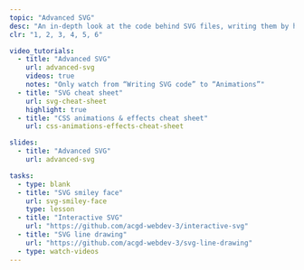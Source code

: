 ```yaml
---
topic: "Advanced SVG"
desc: "An in-depth look at the code behind SVG files, writing them by hand, and adding effects to them."
clr: "1, 2, 3, 4, 5, 6"

video_tutorials:
  - title: "Advanced SVG"
    url: advanced-svg
    videos: true
    notes: "Only watch from “Writing SVG code” to “Animations”"
  - title: "SVG cheat sheet"
    url: svg-cheat-sheet
    highlight: true
  - title: "CSS animations & effects cheat sheet"
    url: css-animations-effects-cheat-sheet

slides:
  - title: "Advanced SVG"
    url: advanced-svg

tasks:
  - type: blank
  - title: "SVG smiley face"
    url: svg-smiley-face
    type: lesson
  - title: "Interactive SVG"
    url: "https://github.com/acgd-webdev-3/interactive-svg"
  - title: "SVG line drawing"
    url: "https://github.com/acgd-webdev-3/svg-line-drawing"
  - type: watch-videos
---
```

